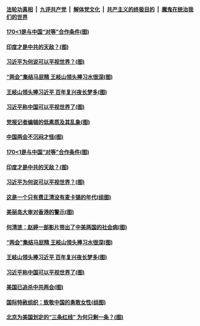 ####  [法轮功真相](../../../../basic/blob/master/README.md?t=03130401) &nbsp;|&nbsp; [九评共产党](../../../../9ping.md/blob/master/README.md?t=03130401) &nbsp;|&nbsp; [解体党文化](../../../../jtdwh.md/blob/master/README.md?t=03130401)  &nbsp;|&nbsp; [共产主义的终极目的](../../../../gczydzjmd.md/blob/master/README.md?t=03130401) &nbsp;|&nbsp; [魔鬼在统治我们的世界](../../../../mgztzwmdsj.md/blob/master/README.md?t=03130401) 

#### [170&lt;1是与中国“对等”合作条件(图)](../pages/p4/965263.md?t=03130401) 

#### [印度才是中共的天敌？(图)](../pages/p4/965267.md?t=03130401) 

#### [习近平为何说可以平视世界？(图)](../pages/p4/965269.md?t=03130401) 

#### [“两会”集结马屁精 王岐山领头捧习水很深(图)](../pages/p4/965181.md?t=03130401) 

#### [王岐山领头捧习近平 百年复兴夜长梦多(图)](../pages/p4/965179.md?t=03130401) 

#### [习近平称中国可以平视世界了(图)](../pages/p4/965040.md?t=03130401) 

#### [党报记者编辑的低素质及其乱象(图)](../pages/p4/965316.md?t=03130401) 


#### [中国两会不沉闷才怪(图)](../pages/p4/965285.md?t=03130401) 

#### [170&lt;1是与中国“对等”合作条件(图)](../pages/p4/965263.md?t=03130401) 

#### [印度才是中共的天敌？(图)](../pages/p4/965267.md?t=03130401) 

#### [习近平为何说可以平视世界？(图)](../pages/p4/965269.md?t=03130401) 

#### [这是一个只有费正清没有麦卡锡的年代(组图)](../pages/p4/965272.md?t=03130401) 




#### [美丽岛大审对香港的警示(图)](../pages/p4/965190.md?t=03130401) 

#### [何清涟：赵婷一部影片带出了中美两国的社会病(图)](../pages/p4/965186.md?t=03130401) 

#### [“两会”集结马屁精 王岐山领头捧习水很深(图)](../pages/p4/965181.md?t=03130401) 

#### [王岐山领头捧习近平 百年复兴夜长梦多(图)](../pages/p4/965179.md?t=03130401) 


#### [习近平称中国可以平视世界了(图)](../pages/p4/965040.md?t=03130401) 


#### [美国已追杀中共两会(图)](../pages/p4/965048.md?t=03130401) 

#### [国际特赦组织：致敬中国的勇敢女性(组图)](../pages/p4/965047.md?t=03130401) 

#### [北京为美国划定的“三条红线” 为何只剩一条？(图)](../pages/p4/965051.md?t=03130401) 

